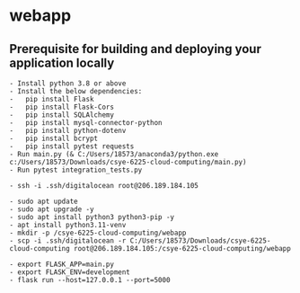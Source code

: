 # webapp

## Prerequisite for building and deploying your application locally
	- Install python 3.8 or above
	- Install the below dependencies:
	-	pip install Flask
	-	pip install Flask-Cors
	-	pip install SQLAlchemy
	-	pip install mysql-connector-python
	-	pip install python-dotenv
	-	pip install bcrypt
	-	pip install pytest requests
	- Run main.py (& C:/Users/18573/anaconda3/python.exe c:/Users/18573/Downloads/csye-6225-cloud-computing/main.py)
	- Run pytest integration_tests.py
	
	- ssh -i .ssh/digitalocean root@206.189.184.105
	
	- sudo apt update
	- sudo apt upgrade -y
	- sudo apt install python3 python3-pip -y
	- apt install python3.11-venv
	- mkdir -p /csye-6225-cloud-computing/webapp
	- scp -i .ssh/digitalocean -r C:/Users/18573/Downloads/csye-6225-cloud-computing root@206.189.184.105:/csye-6225-cloud-computing/webapp
		
	- export FLASK_APP=main.py
	- export FLASK_ENV=development
	- flask run --host=127.0.0.1 --port=5000

